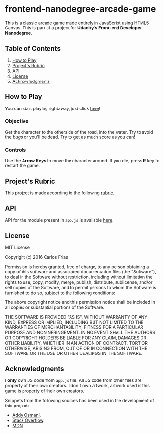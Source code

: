 frontend-nanodegree-arcade-game
===============================

This is a classic arcade game made entirely in JavaScript using HTML5 Canvas. This is part of a project for __Udacity's Front-end Developer Nanodegree__.

## Table of Contents

1. [How to Play](#how-to-play)
2. [Project's Rubric](#projects-rubric)
3. [API](#api)
4. [License](#license)
5. [Acknowledgments](#acknowledgments)

## How to Play
You can start playing rightaway, just click [here](http://friasdesign.github.io/frontend-nanodegree-arcade-game/)!

### Objective

Get the character to the otherside of the road, into the water. Try to avoid the _bugs_ or you'll be dead. Try to get as much score as you can!

### Controls

Use the __Arrow Keys__ to move the character around. If you die, press __R__ key to restart the game.

## Project's Rubric
This project is made according to the following [rubric](https://review.udacity.com/#!/projects/2696458597/rubric).

## API
API for the module present in `app.js` is available [here](http://friasdesign.github.io/frontend-nanodegree-arcade-game/API/index.html).

## License

MIT License

Copyright (c) 2016 Carlos Frias

Permission is hereby granted, free of charge, to any person obtaining a copy
of this software and associated documentation files (the "Software"), to deal
in the Software without restriction, including without limitation the rights
to use, copy, modify, merge, publish, distribute, sublicense, and/or sell
copies of the Software, and to permit persons to whom the Software is
furnished to do so, subject to the following conditions:

The above copyright notice and this permission notice shall be included in all
copies or substantial portions of the Software.

THE SOFTWARE IS PROVIDED "AS IS", WITHOUT WARRANTY OF ANY KIND, EXPRESS OR
IMPLIED, INCLUDING BUT NOT LIMITED TO THE WARRANTIES OF MERCHANTABILITY,
FITNESS FOR A PARTICULAR PURPOSE AND NONINFRINGEMENT. IN NO EVENT SHALL THE
AUTHORS OR COPYRIGHT HOLDERS BE LIABLE FOR ANY CLAIM, DAMAGES OR OTHER
LIABILITY, WHETHER IN AN ACTION OF CONTRACT, TORT OR OTHERWISE, ARISING FROM,
OUT OF OR IN CONNECTION WITH THE SOFTWARE OR THE USE OR OTHER DEALINGS IN THE
SOFTWARE.

## Acknowledgments

I __only__ own JS code from `app.js` file. All JS code from other files are property of their own creators.
I don't own artwork, artwork used is this game is property of their own creators.

Snippets from the following sources has been used in the development of this project:
- [Addy Osmani](https://addyosmani.com/resources/essentialjsdesignpatterns/book/#singletonpatternjavascript).
- [Stack Overflow](https://stackoverflow.com/questions/20846944/check-if-two-items-overlap-on-a-canvas-using-javascript).
- [MDN](https://developer.mozilla.org/en-US/docs/Web/JavaScript/Reference/Global_Objects/Math/random).
